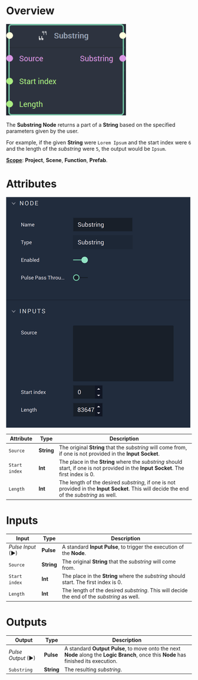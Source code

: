 # Overview

![The Substring Node.](../../.gitbook/assets/substringnode20241.png)

The **Substring Node** returns a part of a **String** based on the specified parameters given by the user. 

For example, if the given **String** were `Lorem Ipsum` and the start index were `6` and the length of the *substring* were `5`, the output would be `Ipsum`. 

[**Scope**](../overview.md#scopes): **Project**, **Scene**, **Function**, **Prefab**.

# Attributes

![The Substring Node Attributes.](../../.gitbook/assets/substringattributes.png)

|Attribute|Type|Description|
|---|---|---|
|`Source`|**String**|The original **String** that the *substring* will come from, if one is not provided in the **Input Socket**.|
|`Start index`|**Int**|The place in the **String** where the *substring* should start, if one is not provided in the **Input Socket**. The first index is 0.|
|`Length`|**Int**|The length of the desired *substring*, if one is not provided in the **Input Socket**. This will decide the end of the *substring* as well.|

# Inputs

|Input|Type|Description|
|---|---|---|
|*Pulse Input* (►)|**Pulse**|A standard **Input Pulse**, to trigger the execution of the **Node**.|
|`Source`|**String**|The original **String** that the *substring* will come from.|
|`Start index`|**Int**|The place in the **String** where the *substring* should start. The first index is 0.|
|`Length`|**Int**|The length of the desired *substring*. This will decide the end of the *substring* as well.|

# Outputs

|Output|Type|Description|
|---|---|---|
|*Pulse Output* (►)|**Pulse**|A standard **Output Pulse**, to move onto the next **Node** along the **Logic Branch**, once this **Node** has finished its execution.|
|`Substring`|**String**|The resulting *substring*.|


